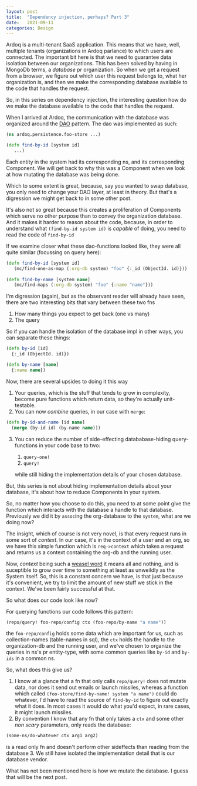 ```yaml
---
layout: post
title:  "Dependency injection, perhaps? Part 3"
date:   2021-09-11
categories: Design
---
```


Ardoq is a multi-tenant SaaS application. This means that we have, well, multiple tenants (organizations in Ardoq parlance) to which users are connected. The important bit here is that we need to guarantee data isolation between our organizations. This has been solved by having in MongoDb terms, a _database_ pr organization. So when we get a request from a browser, we figure out which user this request belongs to, what her organization is, and then we make the corresponding database available to the code that handles the request.

So, in this series on dependency injection, the interesting question how do we make the database available to the code that handles the request.

When I arrived at Ardoq, the communication with the database was organized around the [DAO](https://en.wikipedia.org/wiki/Data_access_object) pattern. The dao was implemented as such:

```clj
(ns ardoq.persistence.foo-store ...)

(defn find-by-id [system id]
   ...)
```

Each entity in the system had its corresponding ns, and its corresponding Component. We will get back to why this was a Component when we look at how mutating the database was being done.

Which to some extent is great, because, say you wanted to swap database, you only need to change your DAO layer, at least in theory. But that's a digression we might get back to in some other post.

It's also not so great because this creates a proliferation of Components which serve no other purpose than to convey the organization database. And it makes it harder to reason about the code, because, in order to understand what `(find-by-id system id)` is _capable_ of doing, you need to read the code of `find-by-id`

If we examine closer what these dao-functions looked like, they were all quite similar (focussing on query here):

```clj
(defn find-by-id [system id]
   (mc/find-one-as-map (:org-db system) "foo" {:_id (ObjectId. id)}))
   
(defn find-by-name [system name]
   (mc/find-maps (:org-db system) "foo" {:name "name"}))
``` 

I'm digression (again), but as the observant reader will already have seen, there are two interesting bits that vary between these two fns

1. How many things you expect to get back (one vs many)
2. The query

So if you can handle the isolation of the database impl in other ways, you can separate these things:

```clj
(defn by-id [id]
  {:_id (ObjectId. id)})

(defn by-name [name]
  {:name name})
```

Now, there are several upsides to doing it this way

1. Your queries, which is the stuff that tends to grow in complexity, become pure functions which return data, so they're actually unit-testable.
2. You can now _combine_ queries, in our case with `merge`:
```clj
(defn by-id-and-name [id name]
  (merge (by-id id) (by-name name)))
```
3. You can reduce the number of side-effecting datababase-hiding query-functions in your code base to two:
    1. `query-one!`
    2. `query!`
   
   while still hiding the implementation details of your chosen database.

But, this series is not about hiding implementation details about your database, it's about how to reduce Components in your system.

So, no matter how you choose to do this, you need to at some point give the function which interacts with the database a handle to that database. Previously we did it by `assoc`ing the org-database to the `system`, what are we doing now?

The insight, which of course is not very novel, is that every request runs in some sort of _context_. In our case, it's in the context of a user and an org, so we have this simple function which is `req->context` which takes a request and returns us a context containing the org-db and the running user.

Now, _context_ being such a [weasel word](https://en.wikipedia.org/wiki/Weasel_word) it means all and nothing, and is suceptible to grow over time to something at least as unweildly as the System itself. So, this is a constant concern we have, is that just because it's convenient, we try to limit the amount of new stuff we stick in the context. We've been fairly successful at that.

So what does our code look like now?

For querying functions our code follows this pattern:

```clj
(repo/query! foo-repo/config ctx (foo-repo/by-name "a name")) 
```

the `foo-repo/config` holds some data which are important for us, such as collection-names (table-names in sql), the `ctx` holds the handle to the organization-db and the running user, and we've chosen to organize the queries in ns's pr entity-type, with some common queries like `by-id` and `by-ids` in a common ns.

So, what does this give us?

1. I know at a glance that a fn that only calls `repo/query!` does not mutate data, nor does it send out emails or launch missiles, whereas a function which called `(foo-store/find-by-name! system "a name")` could do whatever, I'd have to read the source of `find-by-id` to figure out exactly what it does. In most cases it would do what you'd expect, in rare cases, it might launch missiles.
2. By convention I know that any fn that only takes a `ctx` and some other _non scary_ parameters, only reads the database:
```clj
(some-ns/do-whatever ctx arg1 arg2)
```
is a read only fn and doesn't perform other sideffects than reading from the database
3. We still have isolated the implementation detail that is our database vendor. 

What has not been mentioned here is how we mutate the database. I guess that will be the next post.

